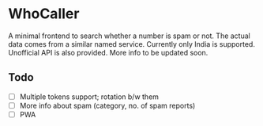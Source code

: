 # WhoCaller

A minimal frontend to search whether a number is spam or not. The actual data comes from a similar named service.
Currently only India is supported. Unofficial API is also provided. More info to be updated soon.

## Todo

- [ ] Multiple tokens support; rotation b/w them
- [ ] More info about spam (category, no. of spam reports)
- [ ] PWA